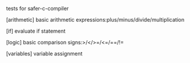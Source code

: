 tests for safer-c-compiler

[arithmetic]
basic arithmetic expressions:plus/minus/divide/multiplication

[if]
evaluate if statement

[logic]
basic comparison signs:>/</>=/<=/==/!=

[variables]
variable assignment
